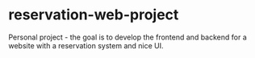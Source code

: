 # reservation-web-project
Personal project - the goal is to develop the frontend and backend for a website with a reservation system and nice UI.
